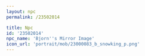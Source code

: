 ```yaml
---
layout: npc
permalink: /23502014

title: Npc
id: '23502014'
npc_name: 'Bjorn''s Mirror Image'
icon_url: 'portrait/mob/23000083_b_snowking_p.png'
---
```

